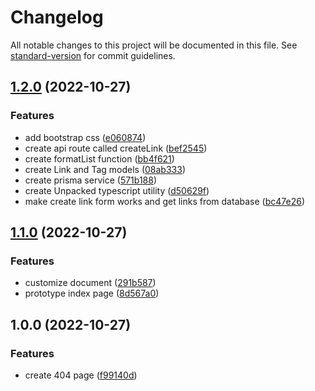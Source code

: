 # Changelog

All notable changes to this project will be documented in this file. See [standard-version](https://github.com/conventional-changelog/standard-version) for commit guidelines.

## [1.2.0](https://github.com/inolopesm/tech-links/compare/v1.1.0...v1.2.0) (2022-10-27)


### Features

* add bootstrap css ([e060874](https://github.com/inolopesm/tech-links/commit/e0608743185f82e11a957fb69dbacc46de7bd88f))
* create api route called createLink ([bef2545](https://github.com/inolopesm/tech-links/commit/bef25457ff520f2c4a0432bb03e96c3995316377))
* create formatList function ([bb4f621](https://github.com/inolopesm/tech-links/commit/bb4f62149fcdd795e97aca79a2181e5cb3dd55bf))
* create Link and Tag models ([08ab333](https://github.com/inolopesm/tech-links/commit/08ab333db0b14c45fee4d63517accf5f2de26016))
* create prisma service ([571b188](https://github.com/inolopesm/tech-links/commit/571b18879859673b4d40bdbb8cbc08c929f5bd89))
* create Unpacked typescript utility ([d50629f](https://github.com/inolopesm/tech-links/commit/d50629fb7a5c26e433a192e57550344dd7d74d46))
* make create link form works and get links from database ([bc47e26](https://github.com/inolopesm/tech-links/commit/bc47e261345719a10f26a2e58a8159e2c5cba467))

## [1.1.0](https://github.com/inolopesm/tech-links/compare/v1.0.0...v1.1.0) (2022-10-27)


### Features

* customize document ([291b587](https://github.com/inolopesm/tech-links/commit/291b5878a37c9d786584ff3af75e97dfc098e887))
* prototype index page ([8d567a0](https://github.com/inolopesm/tech-links/commit/8d567a081e7d09b866ad276cae94f5582681013e))

## 1.0.0 (2022-10-27)


### Features

* create 404 page ([f99140d](https://github.com/inolopesm/tech-links/commit/f99140d223cbd3c2084bad0489476b4f71e2d873))
